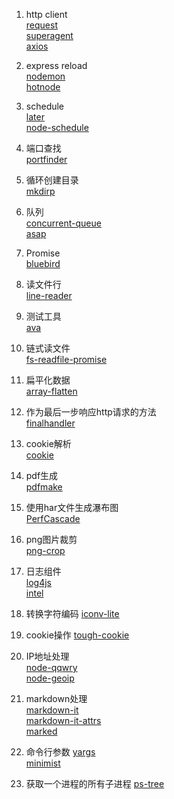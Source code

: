 1. http client  
[request](https://github.com/request/request)  
[superagent](https://github.com/visionmedia/superagent)  
[axios](https://www.npmjs.com/package/axios)

2. express reload  
[nodemon](https://github.com/remy/nodemon)  
[hotnode](https://github.com/saschagehlich/hotnode)

3. schedule  
[later](https://github.com/bunkat/later)  
[node-schedule](https://github.com/node-schedule/node-schedule)

4. 端口查找  
[portfinder](https://github.com/indexzero/node-portfinder)

5. 循环创建目录  
[mkdirp](https://github.com/substack/node-mkdirp)

6. 队列  
[concurrent-queue](https://github.com/jasonpincin/concurrent-queue)  
[asap](https://github.com/kriskowal/asap)  

7. Promise  
[bluebird](https://github.com/petkaantonov/bluebird)

8. 读文件行  
[line-reader](https://github.com/nickewing/line-reader)

9. 测试工具  
[ava](https://www.npmjs.com/package/ava)   

10. 链式读文件  
[fs-readfile-promise](https://github.com/shinnn/fs-readfile-promise)  

11. 扁平化数据  
[array-flatten](https://github.com/blakeembrey/array-flatten)  

12. 作为最后一步响应http请求的方法  
[finalhandler](https://github.com/pillarjs/finalhandler)  

13. cookie解析  
[cookie](https://github.com/jshttp/cookie)  

14. pdf生成  
[pdfmake](https://github.com/bpampuch/pdfmake)  

15. 使用har文件生成瀑布图  
[PerfCascade](https://github.com/micmro/PerfCascade)  

16. png图片裁剪  
[png-crop](https://github.com/chenglou/png-crop)  

17. 日志组件  
[log4js](https://github.com/nomiddlename/log4js-node)  
[intel](https://github.com/seanmonstar/intel)  

18. 转换字符编码
[iconv-lite](https://www.npmjs.com/package/iconv-lite)

19. cookie操作
[tough-cookie](https://github.com/SalesforceEng/tough-cookie)

20. IP地址处理  
[node-qqwry](https://github.com/amaps/node-qqwry)  
[node-geoip](https://github.com/bluesmoon/node-geoip)  

21. markdown处理  
[markdown-it](https://www.npmjs.com/package/markdown-it)  
[markdown-it-attrs](https://www.npmjs.com/package/markdown-it-attrs)  
[marked](https://github.com/chjj/marked)

22. 命令行参数
[yargs](https://www.npmjs.com/package/yargs)  
[minimist](https://www.npmjs.com/package/minimist)

23. 获取一个进程的所有子进程
[ps-tree](https://www.npmjs.com/package/ps-tree)


